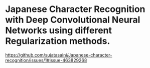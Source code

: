 # Japanese Character Recognition with Deep Convolutional Neural Networks using different Regularization methods.
https://github.com/sujatasaini/Japanese-character-recognition/issues/1#issue-463829268
